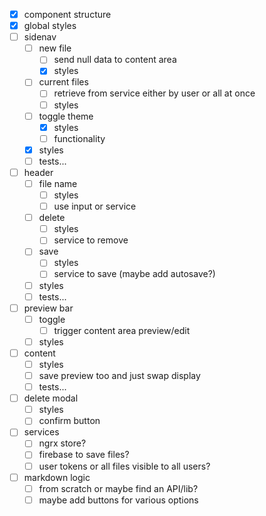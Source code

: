 - [x] component structure
- [x] global styles
- [ ] sidenav
  - [ ] new file
    - [ ] send null data to content area
    - [x] styles
  - [ ] current files
    - [ ] retrieve from service either by user or all at once
    - [ ] styles
  - [ ] toggle theme
    - [x] styles
    - [ ] functionality
  - [x] styles
  - [ ] tests...
- [ ] header
  - [ ] file name
    - [ ] styles
    - [ ] use input or service
  - [ ] delete
    - [ ] styles
    - [ ] service to remove
  - [ ] save
    - [ ] styles
    - [ ] service to save (maybe add autosave?)
  - [ ] styles
  - [ ] tests...
- [ ] preview bar
  - [ ] toggle
    - [ ] trigger content area preview/edit
  - [ ] styles
- [ ] content
  - [ ] styles
  - [ ] save preview too and just swap display
  - [ ] tests...
- [ ] delete modal
  - [ ] styles
  - [ ] confirm button
- [ ] services
  - [ ] ngrx store?
  - [ ] firebase to save files?
  - [ ] user tokens or all files visible to all users?
- [ ] markdown logic
  - [ ] from scratch or maybe find an API/lib?
  - [ ] maybe add buttons for various options
